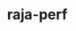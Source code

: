 ---
title: "raja-perf"
layout: cache
categories: [package, develop-2025-01-12]
meta: {"versions": ["2024.07.0"], "compilers": ["gcc@=7.5.0"], "oss": ["ubuntu18.04"], "platforms": ["linux"], "targets": ["x86_64_v3"], "stacks": ["radiuss", "root"], "num_specs": 1, "num_specs_by_stack": {"radiuss": 1, "root": 1}}
spec_details: [{"hash": "h7sg4z2h5ssdaytiedjmgesp77wlz5wa", "compiler": "gcc@=7.5.0", "versions": ["2024.07.0"], "os": "ubuntu18.04", "platform": "linux", "target": "x86_64_v3", "variants": ["build_system=cmake", "build_type=Release", "~caliper", "~cuda", "generator=make", "~ipo", "~mpi", "~omptarget", "~omptask", "~openmp", "~rocm", "~shared", "~sycl", "tests=basic"], "stacks": ["radiuss", "root"], "size": "-", "tarball": "https://binaries.spack.io/develop-2025-01-12/build_cache/linux-ubuntu18.04-x86_64_v3/gcc-7.5.0/raja-perf-2024.07.0/linux-ubuntu18.04-x86_64_v3-gcc-7.5.0-raja-perf-2024.07.0-h7sg4z2h5ssdaytiedjmgesp77wlz5wa.spack"}]
---